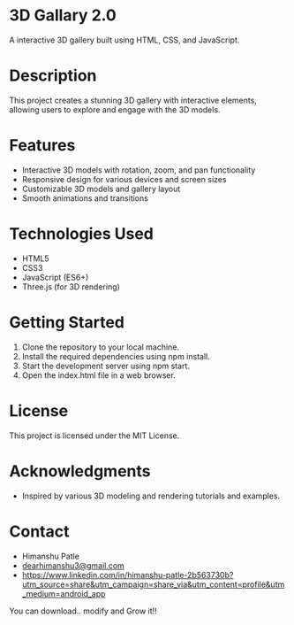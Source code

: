 # 3D Gallary 2.0
A interactive 3D gallery built using HTML, CSS, and JavaScript.

# Description

This project creates a stunning 3D gallery with interactive elements, allowing users to explore and engage with the 3D models.

# Features

- Interactive 3D models with rotation, zoom, and pan functionality
- Responsive design for various devices and screen sizes
- Customizable 3D models and gallery layout
- Smooth animations and transitions

# Technologies Used

- HTML5
- CSS3
- JavaScript (ES6+)
- Three.js (for 3D rendering)

# Getting Started

1. Clone the repository to your local machine.
2. Install the required dependencies using npm install.
3. Start the development server using npm start.
4. Open the index.html file in a web browser.

# License

This project is licensed under the MIT License.

# Acknowledgments

- Inspired by various 3D modeling and rendering tutorials and examples.

# Contact

- Himanshu Patle
- dearhimanshu3@gmail.com
- https://www.linkedin.com/in/himanshu-patle-2b563730b?utm_source=share&utm_campaign=share_via&utm_content=profile&utm_medium=android_app

You can download.. modify and Grow it!!
